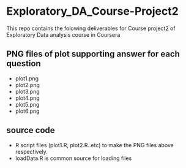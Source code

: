 # Exploratory_DA_Course-Project2
This repo contains the folowing deliverables for Course project2 of Exploratory Data analysis course in Coursera
## PNG files of plot supporting answer for each question
- plot1.png
- plot2.png
- plot3.png
- plot4.png
- plot5.png
- plot6.png
## source code
- R script files (plot1.R, plot2.R..etc) to make the PNG files above respectively.
- loadData.R is common source for loading files
